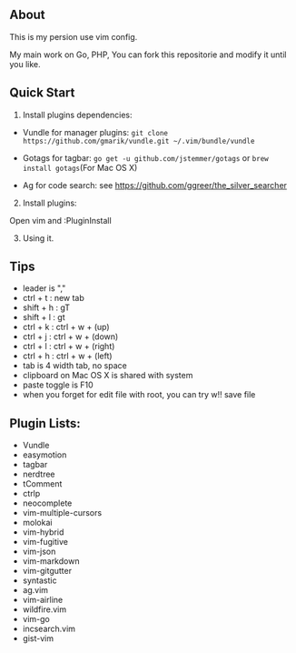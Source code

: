 ## About

This is my persion use vim config.

My main work on Go, PHP, You can fork this repositorie and modify it until you like.

## Quick Start

1. Install plugins dependencies:

* Vundle for manager plugins: `git clone https://github.com/gmarik/vundle.git ~/.vim/bundle/vundle`

* Gotags for tagbar: `go get -u github.com/jstemmer/gotags` or `brew install gotags`(For Mac OS X)

* Ag for code search: see https://github.com/ggreer/the_silver_searcher

2. Install plugins:

Open vim and :PluginInstall

3. Using it.

## Tips

* leader is ","
* ctrl + t : new tab
* shift + h : gT
* shift + l : gt
* ctrl + k : ctrl + w + (up)
* ctrl + j : ctrl + w + (down)
* ctrl + l : ctrl + w + (right)
* ctrl + h : ctrl + w + (left)
* tab is 4 width tab, no space
* clipboard on Mac OS X is shared with system
* paste toggle is F10
* when you forget for edit file with root, you can try w!! save file


Plugin Lists:
-------------

* Vundle
* easymotion
* tagbar
* nerdtree
* tComment
* ctrlp
* neocomplete
* vim-multiple-cursors
* molokai
* vim-hybrid
* vim-fugitive
* vim-json
* vim-markdown
* vim-gitgutter
* syntastic
* ag.vim
* vim-airline
* wildfire.vim
* vim-go
* incsearch.vim
* gist-vim
